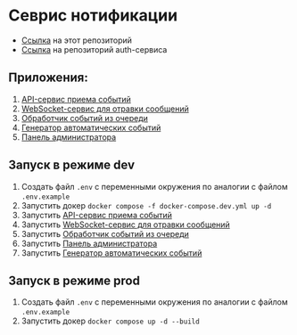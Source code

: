 # Севрис нотификации

- [Ссылка](https://github.com/mikhail349/notifications_sprint_1) на этот репозиторий
- [Ссылка](https://github.com/mikhail349/Auth_sprint_2) на репозиторий auth-сервиса

## Приложения:
1. [API-сервис приема событий](api/README.md)
2. [WebSocket-сервис для отравки сообщений](ws/README.md)
3. [Обработчик событий из очереди](worker/README.md)
4. [Генератор автоматических событий](scheduler/README.md)
5. [Панель администратора](admin_panel/README.md)

## Запуск в режиме dev

1. Создать файл `.env` с переменными окружения по аналогии с файлом `.env.example`
2. Запустить докер `docker compose -f docker-compose.dev.yml up -d`
3. Запустить [API-сервис приема событий](api/README.md)
4. Запустить [WebSocket-сервис для отравки сообщений](ws/README.md)
5. Запустить [Обработчик событий из очереди](worker/README.md)
6. Запустить [Панель администратора](admin_panel/README.md)
7. Запустить [Генератор автоматических событий](scheduler/README.md)

## Запуск в режиме prod

1. Создать файл `.env` с переменными окружения по аналогии с файлом `.env.example`
2. Запустить докер `docker compose up -d --build`